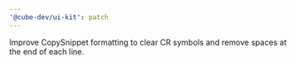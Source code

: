 ```yaml
---
'@cube-dev/ui-kit': patch
---
```


Improve CopySnippet formatting to clear CR symbols and remove spaces at the end of each line.
